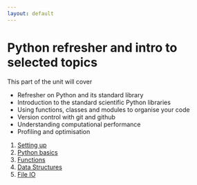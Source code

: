 ```yaml
---
layout: default
---
```


# Python refresher and intro to selected topics

This part of the unit will cover

* Refresher on Python and its standard library
* Introduction to the standard scientific Python libraries
* Using functions, classes and modules to organise your code
* Version control with git and github
* Understanding computational performance
* Profiling and optimisation

1. [Setting up](settingup.html)
1. [Python basics](basics.html)
1. [Functions](basics2.html)
1. [Data Structures](structures.html)
1. [File IO](fileio.html)

